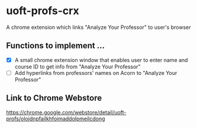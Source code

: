 # uoft-profs-crx
A chrome extension which links "Analyze Your Professor" to user's browser

## Functions to implement ...
  - [x] A small chrome extension window that enables user to enter name and course ID to get info from "Analyze Your Professor"
  - [ ] Add hyperlinks from professors' names on Acorn to "Analyze Your Professor"

## Link to Chrome Webstore
https://chrome.google.com/webstore/detail/uoft-profs/olojdnpfailkhfoimaddolpmeilcdong
